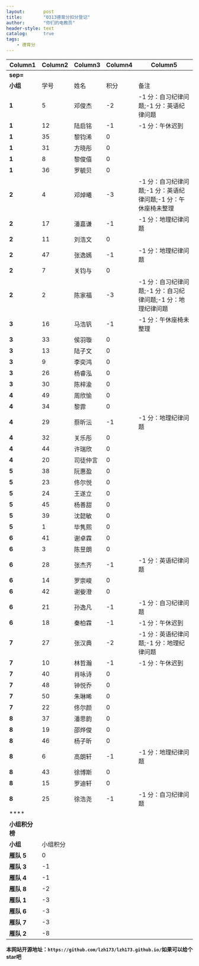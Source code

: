 ```yaml
---
layout:       post
title:        "0313德育分扣分登记"
author:       "你们的电教员"
header-style: text
catalog:      true
tags:
    - 德育分
---
```



| **Column1** | **Column2** | **Column3** | **Column4** | **Column5** |
|---|---|---|---|---|
| **sep=** |  |  |  |  |
| **小组** | 学号 | 姓名 | 积分 | 备注 |
| **1** | 5 | 邓俊杰 | -2 | -1 分：自习纪律问题;-1 分：英语纪律问题 |
| **1** | 12 | 陆启铭 | -1 | -1 分：午休迟到 |
| **1** | 35 | 黎钧浠 | 0 |  |
| **1** | 31 | 方晓彤 | 0 |  |
| **1** | 8 | 黎俊僖 | 0 |  |
| **1** | 36 | 罗毓贝 | 0 |  |
| **2** | 4 | 邓焯曦 | -3 | -1 分：自习纪律问题;-1 分：英语纪律问题;-1 分：午休座椅未整理 |
| **2** | 17 | 潘嘉谦 | -1 | -1 分：地理纪律问题 |
| **2** | 11 | 刘浩文 | 0 |  |
| **2** | 47 | 张逸嫣 | -1 | -1 分：地理纪律问题 |
| **2** | 7 | 关钧与 | 0 |  |
| **2** | 2 | 陈家福 | -3 | -1 分：自习纪律问题;-1 分：自习纪律问题;-1 分：地理纪律问题 |
| **3** | 16 | 马浩钒 | -1 | -1 分：午休座椅未整理 |
| **3** | 33 | 侯羽璇 | 0 |  |
| **3** | 13 | 陆子文 | 0 |  |
| **3** | 9 | 李奕鸿 | 0 |  |
| **3** | 26 | 杨睿泓 | 0 |  |
| **3** | 30 | 陈梓渝 | 0 |  |
| **4** | 49 | 周欣愉 | 0 |  |
| **4** | 34 | 黎霏 | 0 |  |
| **4** | 29 | 蔡昕沄 | -1 | -1 分：地理纪律问题 |
| **4** | 32 | 关乐彤 | 0 |  |
| **4** | 44 | 许瑞欣 | 0 |  |
| **4** | 20 | 司徒仲言 | 0 |  |
| **5** | 38 | 阮惠盈 | 0 |  |
| **5** | 23 | 佟尔悦 | 0 |  |
| **5** | 24 | 王遂立 | 0 |  |
| **5** | 45 | 杨善甜 | 0 |  |
| **5** | 39 | 沈懿敏 | 0 |  |
| **5** | 1 | 毕隽熙 | 0 |  |
| **6** | 41 | 谢卓霖 | 0 |  |
| **6** | 3 | 陈昱朗 | 0 |  |
| **6** | 28 | 张杰齐 | -1 | -1 分：英语纪律问题 |
| **6** | 14 | 罗崇峻 | 0 |  |
| **6** | 42 | 谢姕澄 | 0 |  |
| **6** | 21 | 孙逸凡 | -1 | -1 分：自习纪律问题 |
| **6** | 18 | 秦柏霖 | -1 | -1 分：午休迟到 |
| **7** | 27 | 张汉典 | -2 | -1 分：英语纪律问题;-1 分：地理纪律问题 |
| **7** | 10 | 林哲瀚 | -1 | -1 分：午休迟到 |
| **7** | 40 | 肖咏诗 | 0 |  |
| **7** | 48 | 钟悦乔 | 0 |  |
| **7** | 50 | 朱琳晞 | 0 |  |
| **7** | 22 | 佟尔颜 | 0 |  |
| **8** | 37 | 潘思韵 | 0 |  |
| **8** | 19 | 邵烨俊 | 0 |  |
| **8** | 46 | 杨子昕 | 0 |  |
| **8** | 6 | 高朗轩 | -1 | -1 分：地理纪律问题 |
| **8** | 43 | 徐博斯 | 0 |  |
| **8** | 15 | 罗迪轩 | 0 |  |
| **8** | 25 | 徐浩尧 | -1 | -1 分：自习纪律问题 |
| **** |  |  |  |  |
| **小组积分榜** |  |  |  |  |
| **小组** | 小组积分 |  |  |  |
| **雁队 5** | 0 |  |  |  |
| **雁队 3** | -1 |  |  |  |
| **雁队 4** | -1 |  |  |  |
| **雁队 8** | -2 |  |  |  |
| **雁队 1** | -3 |  |  |  |
| **雁队 6** | -3 |  |  |  |
| **雁队 7** | -3 |  |  |  |
| **雁队 2** | -8 |  |  |  |


**本网站开源地址：`https://github.com/lzh173/lzh173.github.io/`如果可以给个star吧**
